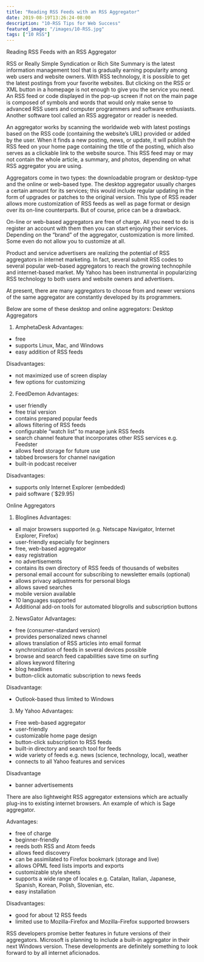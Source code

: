 ```yaml
---
title: "Reading RSS Feeds with an RSS Aggregator"
date: 2019-08-19T13:26:24-08:00
description: "10-RSS Tips for Web Success"
featured_image: "/images/10-RSS.jpg"
tags: ["10 RSS"]
---
```


Reading RSS Feeds with an RSS Aggregator


RSS or Really Simple Syndication or Rich Site Summary is the latest information management tool that is gradually earning popularity among web users and website owners. With RSS technology, it is possible to get the latest postings from your favorite websites. But clicking on the RSS or XML button in a homepage is not enough to give you the service you need. An RSS feed or code displayed in the pop-up screen if not on the main page is composed of symbols and words that would only make sense to advanced RSS users and computer programmers and software enthusiasts. Another software tool called an RSS aggregator or reader is needed.

An aggregator works by scanning the worldwide web with latest postings based on the RSS code (containing the website’s URL) provided or added by the user. When it finds a new posting, news, or update, it will publish the RSS feed on your home page containing the title of the posting, which also serves as a clickable link to the website source. This RSS feed may or may not contain the whole article, a summary, and photos, depending on what RSS aggregator you are using.

Aggregators come in two types: the downloadable program or desktop-type and the online or web-based type. The desktop aggregator usually charges a certain amount for its services; this would include regular updating in the form of upgrades or patches to the original version. This type of RSS reader allows more customization of RSS feeds as well as page format or design over its on-line counterparts. But of course, price can be a drawback. 

On-line or web-based aggregators are free of charge. All you need to do is register an account with them then you can start enjoying their services. Depending on the “brand” of the aggregator, customization is more limited. Some even do not allow you to customize at all. 

Product and service advertisers are realizing the potential of RSS aggregators in internet marketing. In fact, several submit RSS codes to several popular web-based aggregators to reach the growing technophile and internet-based market. My Yahoo has been instrumental in popularizing RSS technology to both users and website owners and advertisers.

At present, there are many aggregators to choose from and newer versions of the same aggregator are constantly developed by its programmers. 

Below are some of these desktop and online aggregators: 
Desktop Aggregators
1.	AmphetaDesk
Advantages:
-	free
-	supports Linux, Mac, and Windows
-	easy addition of RSS feeds

Disadvantages:
-	not maximized use of screen display
-	few options for customizing

2.	FeedDemon 
Advantages:
-	user friendly
-	free trial version 
-	contains prepared popular feeds
-	allows filtering of RSS feeds 
-	configurable “watch list” to manage junk RSS feeds
-	search channel feature that incorporates other RSS services e.g. Feedster
-	allows feed storage for future use
-	tabbed browsers for channel navigation
-	built-in podcast receiver 

Disadvantages:
-	supports only Internet Explorer (embedded)
-	paid software (`$29.95)


Online Aggregators
1.	Bloglines
Advantages:
-	all major browsers supported (e.g. Netscape Navigator, Internet Explorer, Firefox)
-	user-friendly especially for beginners
-	free, web-based aggregator
-	easy registration
-	no advertisements
-	contains its own directory of RSS feeds of thousands of websites
-	personal email account for subscribing to newsletter emails (optional)
-	allows privacy adjustments for personal blogs
-	allows saved searches
-	mobile version available
-	10 languages supported
-	Additional add-on tools for automated blogrolls and subscription buttons

2.	NewsGator
Advantages:
-	free (consumer-standard version) 
-	provides personalized news channel
-	allows translation of RSS articles into email format
-	synchronization of feeds in several devices possible
-	browse and search feed capabilities save time on surfing
-	allows keyword filtering 
-	blog headlines
-	button-click automatic subscription to news feeds

Disadvantage:
-	Outlook-based thus limited to Windows

3.	My Yahoo
Advantages:
-	Free web-based aggregator
-	user-friendly
-	customizable home page design
-	button-click subscription to RSS feeds
-	built-in directory and search tool for feeds
-	wide variety of feeds e.g. news (science, technology, local), weather
-	connects to all Yahoo features and services

Disadvantage
-	banner advertisements


There are also lightweight RSS aggregator extensions which are actually plug-ins to existing internet browsers. An example of which is Sage aggregator.

Advantages:
-	free of charge
-	beginner-friendly
-	reeds both RSS and Atom feeds
-	allows feed discovery
-	can be assimilated to Firefox bookmark (storage and live)
-	allows OPML feed lists imports and exports
-	customizable style sheets
-	supports a wide range of locales e.g. Catalan, Italian, Japanese, Spanish, Korean, Polish, Slovenian, etc.
-	easy installation

Disadvantages:
-	good for about 12 RSS feeds
-	limited use to Mozilla-Firefox and Mozilla-Firefox supported browsers
 

RSS developers promise better features in future versions of their aggregators. Microsoft is planning to include a built-in aggregator in their next Windows version. These developments are definitely something to look forward to by all internet aficionados.


